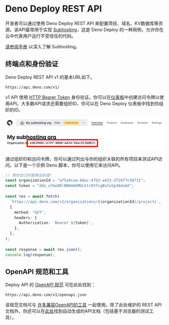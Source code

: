 # Deno Deploy REST API

开发者可以通过使用 Deno Deploy REST API
来配置项目、域名、KV数据库等资源。该API最常用于实现
[Subhosting](/deploy/manual/subhosting)，这是 Deno Deploy
的一种用例，允许你在云中代表用户运行不受信任的代码。

[请参阅手册](/deploy/manual/subhosting) 以深入了解 Subhosting。

## 终端点和身份验证

Deno Deploy REST API v1 的基本URL如下。

```
https://api.deno.com/v1/
```

v1 API 使用
[HTTP Bearer Token](https://swagger.io/docs/specification/authentication/bearer-authentication/)
身份验证。你可以在[仪表板](https://dash.deno.com/account#access-tokens)中创建访问令牌以使用API。大多数API请求还需要组织ID，你可以在
Deno Deploy 仪表板中找到你组织的ID。

![在这里找到你的组织ID](./images/org-id.png)

通过组织ID和访问令牌，你可以通过列出与你的组织关联的所有项目来测试API访问。以下是一个示例
Deno 脚本，你可以使用它来访问API。

```typescript
// 用你自己的替换这些值!
const organizationId = "a75a9caa-b8ac-47b3-a423-3f2077c58731";
const token = "ddo_u7mo08lBNHm8GMGLhtrEVfcgBsCuSp36dumX";

const res = await fetch(
  `https://api.deno.com/v1/organizations/${organizationId}/projects`,
  {
    method: "GET",
    headers: {
      Authorization: `Bearer ${token}`,
    },
  },
);

const response = await res.json();
console.log(response);
```

## OpenAPI 规范和工具

Deploy API 的 [OpenAPI 规范](https://www.openapis.org/) 可在此处找到：

```
https://api.deno.com/v1/openapi.json
```

该规范文档可与 [许多兼容OpenAPI的工具](https://openapi.tools/)
一起使用。除了此处维护的 REST API
文档外，你还可以在[此处](https://apidocs.deno.com/)找到自动生成的API文档（包括基于浏览器的测试工具）。

